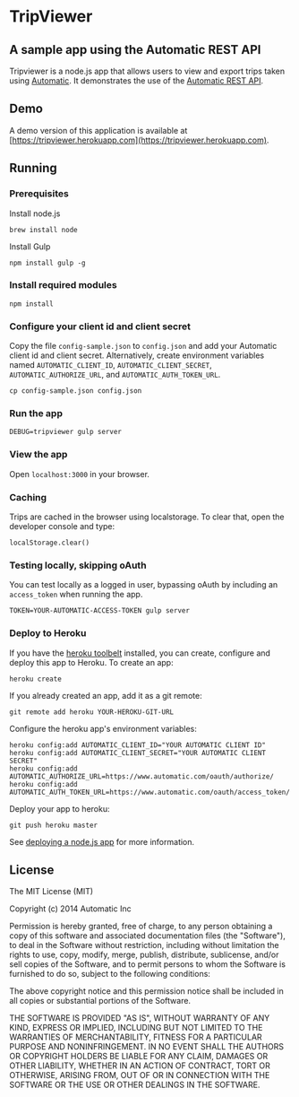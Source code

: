 # TripViewer

## A sample app using the Automatic REST API

Tripviewer is a node.js app that allows users to view and export trips taken using [Automatic](http://automatic.com).  It demonstrates the use of the [Automatic REST API](http://developer.automatic.com).

## Demo

A demo version of this application is available at [https://tripviewer.herokuapp.com](https://tripviewer.herokuapp.com).

## Running


### Prerequisites

Install node.js

    brew install node

Install Gulp

    npm install gulp -g

### Install required modules

    npm install

### Configure your client id and client secret

Copy the file `config-sample.json` to `config.json` and add your Automatic client id and client secret.  Alternatively, create environment variables named `AUTOMATIC_CLIENT_ID`, `AUTOMATIC_CLIENT_SECRET`, `AUTOMATIC_AUTHORIZE_URL`, and `AUTOMATIC_AUTH_TOKEN_URL`.

    cp config-sample.json config.json

### Run the app

    DEBUG=tripviewer gulp server

### View the app

Open `localhost:3000` in your browser.

### Caching

Trips are cached in the browser using localstorage. To clear that, open the developer console and type:

    localStorage.clear()

### Testing locally, skipping oAuth

You can test locally as a logged in user, bypassing oAuth by including an `access_token` when running the app.

    TOKEN=YOUR-AUTOMATIC-ACCESS-TOKEN gulp server

### Deploy to Heroku

If you have the [heroku toolbelt](https://toolbelt.heroku.com/) installed, you can create, configure and deploy this app to Heroku.  To create an app:

    heroku create

If you already created an app, add it as a git remote:

    git remote add heroku YOUR-HEROKU-GIT-URL

Configure the heroku app's environment variables:

    heroku config:add AUTOMATIC_CLIENT_ID="YOUR AUTOMATIC CLIENT ID"
    heroku config:add AUTOMATIC_CLIENT_SECRET="YOUR AUTOMATIC CLIENT SECRET"
    heroku config:add AUTOMATIC_AUTHORIZE_URL=https://www.automatic.com/oauth/authorize/
    heroku config:add AUTOMATIC_AUTH_TOKEN_URL=https://www.automatic.com/oauth/access_token/

Deploy your app to heroku:

    git push heroku master

See [deploying a node.js app](https://devcenter.heroku.com/articles/getting-started-with-nodejs#introduction) for more information.

## License

The MIT License (MIT)

Copyright (c) 2014 Automatic Inc

Permission is hereby granted, free of charge, to any person obtaining a copy
of this software and associated documentation files (the "Software"), to deal
in the Software without restriction, including without limitation the rights
to use, copy, modify, merge, publish, distribute, sublicense, and/or sell
copies of the Software, and to permit persons to whom the Software is
furnished to do so, subject to the following conditions:

The above copyright notice and this permission notice shall be included in
all copies or substantial portions of the Software.

THE SOFTWARE IS PROVIDED "AS IS", WITHOUT WARRANTY OF ANY KIND, EXPRESS OR
IMPLIED, INCLUDING BUT NOT LIMITED TO THE WARRANTIES OF MERCHANTABILITY,
FITNESS FOR A PARTICULAR PURPOSE AND NONINFRINGEMENT. IN NO EVENT SHALL THE
AUTHORS OR COPYRIGHT HOLDERS BE LIABLE FOR ANY CLAIM, DAMAGES OR OTHER
LIABILITY, WHETHER IN AN ACTION OF CONTRACT, TORT OR OTHERWISE, ARISING FROM,
OUT OF OR IN CONNECTION WITH THE SOFTWARE OR THE USE OR OTHER DEALINGS IN
THE SOFTWARE.
